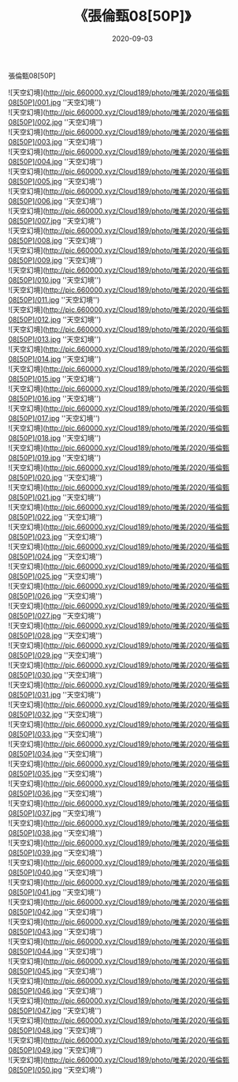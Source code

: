 ﻿---
layout: post
title:  《張倫甄08[50P]》
date:   2020-09-03
img: http://pic.660000.xyz/Cloud189/photo/唯美/2020/張倫甄08[50P]/000.jpg
categories: [美女, 清纯, 唯美]
---

張倫甄08[50P]



![天空幻境](http://pic.660000.xyz/Cloud189/photo/唯美/2020/張倫甄08[50P]/001.jpg ''天空幻境'') <br>
![天空幻境](http://pic.660000.xyz/Cloud189/photo/唯美/2020/張倫甄08[50P]/002.jpg ''天空幻境'') <br>
![天空幻境](http://pic.660000.xyz/Cloud189/photo/唯美/2020/張倫甄08[50P]/003.jpg ''天空幻境'') <br>
![天空幻境](http://pic.660000.xyz/Cloud189/photo/唯美/2020/張倫甄08[50P]/004.jpg ''天空幻境'') <br>
![天空幻境](http://pic.660000.xyz/Cloud189/photo/唯美/2020/張倫甄08[50P]/005.jpg ''天空幻境'') <br>
![天空幻境](http://pic.660000.xyz/Cloud189/photo/唯美/2020/張倫甄08[50P]/006.jpg ''天空幻境'') <br>
![天空幻境](http://pic.660000.xyz/Cloud189/photo/唯美/2020/張倫甄08[50P]/007.jpg ''天空幻境'') <br>
![天空幻境](http://pic.660000.xyz/Cloud189/photo/唯美/2020/張倫甄08[50P]/008.jpg ''天空幻境'') <br>
![天空幻境](http://pic.660000.xyz/Cloud189/photo/唯美/2020/張倫甄08[50P]/009.jpg ''天空幻境'') <br>
![天空幻境](http://pic.660000.xyz/Cloud189/photo/唯美/2020/張倫甄08[50P]/010.jpg ''天空幻境'') <br>
![天空幻境](http://pic.660000.xyz/Cloud189/photo/唯美/2020/張倫甄08[50P]/011.jpg ''天空幻境'') <br>
![天空幻境](http://pic.660000.xyz/Cloud189/photo/唯美/2020/張倫甄08[50P]/012.jpg ''天空幻境'') <br>
![天空幻境](http://pic.660000.xyz/Cloud189/photo/唯美/2020/張倫甄08[50P]/013.jpg ''天空幻境'') <br>
![天空幻境](http://pic.660000.xyz/Cloud189/photo/唯美/2020/張倫甄08[50P]/014.jpg ''天空幻境'') <br>
![天空幻境](http://pic.660000.xyz/Cloud189/photo/唯美/2020/張倫甄08[50P]/015.jpg ''天空幻境'') <br>
![天空幻境](http://pic.660000.xyz/Cloud189/photo/唯美/2020/張倫甄08[50P]/016.jpg ''天空幻境'') <br>
![天空幻境](http://pic.660000.xyz/Cloud189/photo/唯美/2020/張倫甄08[50P]/017.jpg ''天空幻境'') <br>
![天空幻境](http://pic.660000.xyz/Cloud189/photo/唯美/2020/張倫甄08[50P]/018.jpg ''天空幻境'') <br>
![天空幻境](http://pic.660000.xyz/Cloud189/photo/唯美/2020/張倫甄08[50P]/019.jpg ''天空幻境'') <br>
![天空幻境](http://pic.660000.xyz/Cloud189/photo/唯美/2020/張倫甄08[50P]/020.jpg ''天空幻境'') <br>
![天空幻境](http://pic.660000.xyz/Cloud189/photo/唯美/2020/張倫甄08[50P]/021.jpg ''天空幻境'') <br>
![天空幻境](http://pic.660000.xyz/Cloud189/photo/唯美/2020/張倫甄08[50P]/022.jpg ''天空幻境'') <br>
![天空幻境](http://pic.660000.xyz/Cloud189/photo/唯美/2020/張倫甄08[50P]/023.jpg ''天空幻境'') <br>
![天空幻境](http://pic.660000.xyz/Cloud189/photo/唯美/2020/張倫甄08[50P]/024.jpg ''天空幻境'') <br>
![天空幻境](http://pic.660000.xyz/Cloud189/photo/唯美/2020/張倫甄08[50P]/025.jpg ''天空幻境'') <br>
![天空幻境](http://pic.660000.xyz/Cloud189/photo/唯美/2020/張倫甄08[50P]/026.jpg ''天空幻境'') <br>
![天空幻境](http://pic.660000.xyz/Cloud189/photo/唯美/2020/張倫甄08[50P]/027.jpg ''天空幻境'') <br>
![天空幻境](http://pic.660000.xyz/Cloud189/photo/唯美/2020/張倫甄08[50P]/028.jpg ''天空幻境'') <br>
![天空幻境](http://pic.660000.xyz/Cloud189/photo/唯美/2020/張倫甄08[50P]/029.jpg ''天空幻境'') <br>
![天空幻境](http://pic.660000.xyz/Cloud189/photo/唯美/2020/張倫甄08[50P]/030.jpg ''天空幻境'') <br>
![天空幻境](http://pic.660000.xyz/Cloud189/photo/唯美/2020/張倫甄08[50P]/031.jpg ''天空幻境'') <br>
![天空幻境](http://pic.660000.xyz/Cloud189/photo/唯美/2020/張倫甄08[50P]/032.jpg ''天空幻境'') <br>
![天空幻境](http://pic.660000.xyz/Cloud189/photo/唯美/2020/張倫甄08[50P]/033.jpg ''天空幻境'') <br>
![天空幻境](http://pic.660000.xyz/Cloud189/photo/唯美/2020/張倫甄08[50P]/034.jpg ''天空幻境'') <br>
![天空幻境](http://pic.660000.xyz/Cloud189/photo/唯美/2020/張倫甄08[50P]/035.jpg ''天空幻境'') <br>
![天空幻境](http://pic.660000.xyz/Cloud189/photo/唯美/2020/張倫甄08[50P]/036.jpg ''天空幻境'') <br>
![天空幻境](http://pic.660000.xyz/Cloud189/photo/唯美/2020/張倫甄08[50P]/037.jpg ''天空幻境'') <br>
![天空幻境](http://pic.660000.xyz/Cloud189/photo/唯美/2020/張倫甄08[50P]/038.jpg ''天空幻境'') <br>
![天空幻境](http://pic.660000.xyz/Cloud189/photo/唯美/2020/張倫甄08[50P]/039.jpg ''天空幻境'') <br>
![天空幻境](http://pic.660000.xyz/Cloud189/photo/唯美/2020/張倫甄08[50P]/040.jpg ''天空幻境'') <br>
![天空幻境](http://pic.660000.xyz/Cloud189/photo/唯美/2020/張倫甄08[50P]/041.jpg ''天空幻境'') <br>
![天空幻境](http://pic.660000.xyz/Cloud189/photo/唯美/2020/張倫甄08[50P]/042.jpg ''天空幻境'') <br>
![天空幻境](http://pic.660000.xyz/Cloud189/photo/唯美/2020/張倫甄08[50P]/043.jpg ''天空幻境'') <br>
![天空幻境](http://pic.660000.xyz/Cloud189/photo/唯美/2020/張倫甄08[50P]/044.jpg ''天空幻境'') <br>
![天空幻境](http://pic.660000.xyz/Cloud189/photo/唯美/2020/張倫甄08[50P]/045.jpg ''天空幻境'') <br>
![天空幻境](http://pic.660000.xyz/Cloud189/photo/唯美/2020/張倫甄08[50P]/046.jpg ''天空幻境'') <br>
![天空幻境](http://pic.660000.xyz/Cloud189/photo/唯美/2020/張倫甄08[50P]/047.jpg ''天空幻境'') <br>
![天空幻境](http://pic.660000.xyz/Cloud189/photo/唯美/2020/張倫甄08[50P]/048.jpg ''天空幻境'') <br>
![天空幻境](http://pic.660000.xyz/Cloud189/photo/唯美/2020/張倫甄08[50P]/049.jpg ''天空幻境'') <br>
![天空幻境](http://pic.660000.xyz/Cloud189/photo/唯美/2020/張倫甄08[50P]/050.jpg ''天空幻境'') <br>